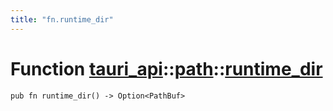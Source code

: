 ```yaml
---
title: "fn.runtime_dir"
---
```


# Function [tauri_api](/docs/api/rust/tauri_api/../index.html)::​[path](/docs/api/rust/tauri_api/index.html)::​[runtime_dir](/docs/api/rust/tauri_api/)

    pub fn runtime_dir() -> Option<PathBuf>
